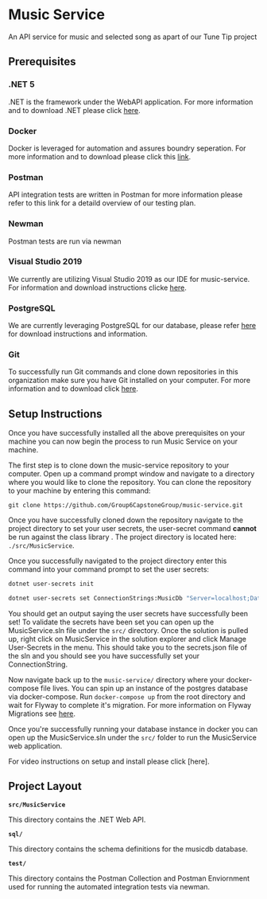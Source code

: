 # Music Service

An API service for music and selected song as apart of our Tune Tip project

## Prerequisites

### .NET 5

.NET is the framework under the WebAPI application. For more information and to download .NET please click [here](https://dotnet.microsoft.com/download/dotnet/5.0).

### Docker

Docker is leveraged for automation and assures boundry seperation. For more information and to download please click this [link](https://www.docker.com/products/docker-desktop).

### Postman

API integration tests are written in Postman for more information please refer to this link for a detaild overview of our testing plan.

### Newman

Postman tests are run via newman

### Visual Studio 2019

We currently are utilizing Visual Studio 2019 as our IDE for music-service. For information and download instructions clicke [here](https://visualstudio.microsoft.com/vs/older-downloads/).

### PostgreSQL

We are currently leveraging PostgreSQL for our database, please refer [here](https://www.postgresql.org/download/) for download instructions and information.

### Git

To successfully run Git commands and clone down repositories in this organization make sure you have Git installed on your computer. For more information and to download click [here](https://git-scm.com/book/en/v2/Getting-Started-Installing-Git).


## Setup Instructions

Once you have successfully installed all the above prerequisites on your machine you can now begin the process to run Music Service on your machine.

The first step is to clone down the music-service repository to your computer. Open up a command prompt window and navigate to a directory where you would like to clone the repository. You can clone the repository to your machine by entering this command: 

`git clone https://github.com/Group6CapstoneGroup/music-service.git`

Once you have successfully cloned down the repository navigate to the project directory to set your user secrets, the user-secret command **cannot** be run against the class library . The project directory is located here: `./src/MusicService`.

Once you successfully navigated to the project directory enter this command into your command prompt to set the user secrets:

```sh
dotnet user-secrets init

dotnet user-secrets set ConnectionStrings:MusicDb "Server=localhost;Database=musicdb;Port=8080;User Id=docker;Password=docker;" 
```

You should get an output saying the user secrets have successfully been set! To validate the secrets have been set you can open up the MusicService.sln file under the `src/` directory. Once the solution is pulled up, right click on MusicService in the solution explorer and click Manage User-Secrets in the menu. This should take you to the secrets.json file of the sln and you should see you have successfully set your ConnectionString.

Now navigate back up to the `music-service/` directory where your docker-compose file lives. You can spin up an instance of the postgres database via docker-compose. Run `docker-compose up` from the root directory and wait for Flyway to complete it's migration. For more information on Flyway Migrations see [here](https://flywaydb.org/documentation/concepts/migrations).

Once you're successfully running your database instance in docker you can open up the MusicService.sln under the `src/` folder to run the MusicService web application.

For video instructions on setup and install please click [here].

## Project Layout

**`src/MusicService`**

This directory contains the .NET Web API.

**`sql/`**

This directory contains the schema definitions for the musicdb database.

**`test/`**

This directory contains the Postman Collection and Postman Enviornment used for running the automated integration tests via newman.
